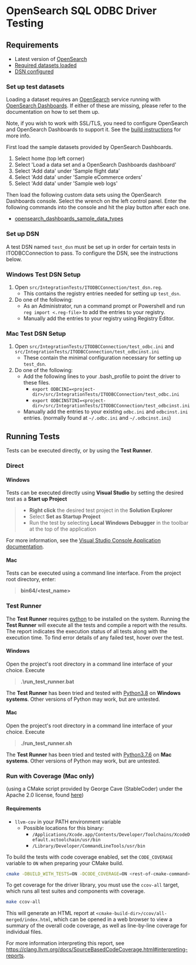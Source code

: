 # OpenSearch SQL ODBC Driver Testing

## Requirements

* Latest version of [OpenSearch](https://opensearch.org/docs/latest/install-and-configure/install-opensearch/index/)
* [Required datasets loaded](#set-up-test-datasets)
* [DSN configured](#set-up-dsn)

### Set up test datasets

Loading a dataset requires an [OpenSearch](https://opensearch.org/docs/latest/install-and-configure/install-opensearch/index/) service running with [OpenSearch Dashboards](https://opensearch.org/docs/latest/dashboards/). If either of these are missing, please refer to the documentation on how to set them up.

Note, if you wish to work with SSL/TLS, you need to configure OpenSearch and OpenSearch Dashboards to support it. See the [build instructions](./BUILD_INSTRUCTIONS.md) for more info.

First load the sample datasets provided by OpenSearch Dashboards.

1. Select home (top left corner)
2. Select 'Load a data set and a OpenSearch Dashboards dashboard'
3. Select 'Add data' under 'Sample flight data'
4. Select 'Add data' under 'Sample eCommerce orders'
5. Select 'Add data' under 'Sample web logs'

Then load the following custom data sets using the OpenSearch Dashboards console.
Select the wrench on the left control panel. Enter the following commands into the console and hit the play button after each one.

* [opensearch_dashboards_sample_data_types](datasets/opensearch_dashboards_sample_data_types.md)

### Set up DSN

A test DSN named `test_dsn` must be set up in order for certain tests in ITODBCConnection to pass. To configure the DSN, see the instructions below.

### Windows Test DSN Setup

1. Open `src/IntegrationTests/ITODBCConnection/test_dsn.reg`.
   * This contains the registry entries needed for setting up `test_dsn`.
2. Do one of the following:
   * As an Administrator, run a command prompt or Powershell and run `reg import <.reg-file>` to add the entries to your registry.
   * Manually add the entries to your registry using Registry Editor.

### Mac Test DSN Setup

1. Open `src/IntegrationTests/ITODBCConnection/test_odbc.ini` and `src/IntegrationTests/ITODBCConnection/test_odbcinst.ini`
   * These contain the minimal configuration necessary for setting up `test_dsn`.
2. Do one of the following:
   * Add the following lines to your .bash_profile to point the driver to these files.
      * `export ODBCINI=<project-dir>/src/IntegrationTests/ITODBCConnection/test_odbc.ini`
      * `export ODBCINSTINI=<project-dir>/src/IntegrationTests/ITODBCConnection/test_odbcinst.ini`
   * Manually add the entries to your existing `odbc.ini` and `odbcinst.ini` entries. (normally found at `~/.odbc.ini` and `~/.odbcinst.ini`)

## Running Tests
Tests can be executed directly, or by using the **Test Runner**.

### Direct

#### Windows

Tests can be executed directly using **Visual Studio** by setting the desired test as a **Start up Project**

>* **Right click** the desired test project in the **Solution Explorer**
>* Select **Set as Startup Project**
>* Run the test by selecting **Local Windows Debugger** in the toolbar at the top of the application

For more information, see the [Visual Studio Console Application documentation](https://docs.microsoft.com/en-us/cpp/build/vscpp-step-2-build?view=vs-2019).

#### Mac

Tests can be executed using a command line interface. From the project root directory, enter:
> **bin64/<test_name>**

### Test Runner

The **Test Runner** requires [python](https://wiki.python.org/moin/BeginnersGuide/Download) to be installed on the system. Running the **Test Runner** will execute all the tests and compile a report with the results. The report indicates the execution status of all tests along with the execution time. To find error details of any failed test, hover over the test.

#### Windows

Open the project's root directory in a command line interface of your choice. Execute
>**.\run_test_runner.bat**

The **Test Runner** has been tried and tested with [Python3.8](https://www.python.org/downloads/release/python-380/) on **Windows systems**. Other versions of Python may work, but are untested.

#### Mac

Open the project's root directory in a command line interface of your choice. Execute
>**./run_test_runner.sh**

The **Test Runner** has been tried and tested with [Python3.7.6](https://www.python.org/downloads/release/python-376/) on **Mac systems**. Other versions of Python may work, but are untested.

### Run with Coverage (Mac only)

(using a CMake script provided by George Cave (StableCoder) under the Apache 2.0 license, found [here](https://github.com/StableCoder/cmake-scripts/blob/main/code-coverage.cmake))

#### Requirements
* `llvm-cov` in your PATH environment variable
   * Possible locations for this binary:
      * `/Applications/Xcode.app/Contents/Developer/Toolchains/XcodeDefault.xctoolchain/usr/bin`
      * `/Library/Developer/CommandLineTools/usr/bin`

To build the tests with code coverage enabled, set the `CODE_COVERAGE` variable to `ON` when preparing your CMake build.
```bash
cmake -DBUILD_WITH_TESTS=ON -DCODE_COVERAGE=ON <rest-of-cmake-command>
```

To get coverage for the driver library, you must use the `ccov-all` target, which runs all test suites and components with coverage.
```bash
make ccov-all
```

This will generate an HTML report at `<cmake-build-dir>/ccov/all-merged/index.html`, which can be opened in a web browser to view a summary of the overall code coverage, as well as line-by-line coverage for individual files.

For more information interpreting this report, see https://clang.llvm.org/docs/SourceBasedCodeCoverage.html#interpreting-reports.


